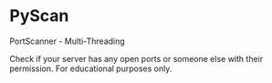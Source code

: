 # PyScan
PortScanner - Multi-Threading

Check if your server has any open ports or someone else with their permission. 
For educational purposes only.
